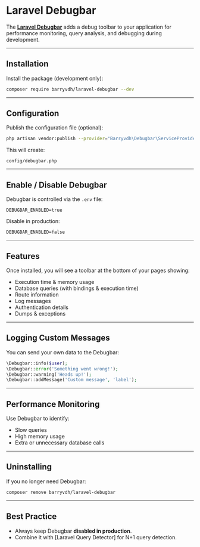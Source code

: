 # Laravel Debugbar

The **[Laravel Debugbar](https://github.com/barryvdh/laravel-debugbar)** adds a debug toolbar to your application for performance monitoring, query analysis, and debugging during development.

---

## **Installation**

Install the package (development only):

```bash
composer require barryvdh/laravel-debugbar --dev
````

---

## **Configuration**

Publish the configuration file (optional):

```bash
php artisan vendor:publish --provider="Barryvdh\Debugbar\ServiceProvider"
```

This will create:

```
config/debugbar.php
```

---

## **Enable / Disable Debugbar**

Debugbar is controlled via the `.env` file:

```env
DEBUGBAR_ENABLED=true
```

Disable in production:

```env
DEBUGBAR_ENABLED=false
```

---

## **Features**

Once installed, you will see a toolbar at the bottom of your pages showing:

* Execution time & memory usage
* Database queries (with bindings & execution time)
* Route information
* Log messages
* Authentication details
* Dumps & exceptions

---

## **Logging Custom Messages**

You can send your own data to the Debugbar:

```php
\Debugbar::info($user);
\Debugbar::error('Something went wrong!');
\Debugbar::warning('Heads up!');
\Debugbar::addMessage('Custom message', 'label');
```

---

## **Performance Monitoring**

Use Debugbar to identify:

* Slow queries
* High memory usage
* Extra or unnecessary database calls

---

## **Uninstalling**

If you no longer need Debugbar:

```bash
composer remove barryvdh/laravel-debugbar
```

---

## **Best Practice**

* Always keep Debugbar **disabled in production**.
* Combine it with [Laravel Query Detector] for N+1 query detection.

